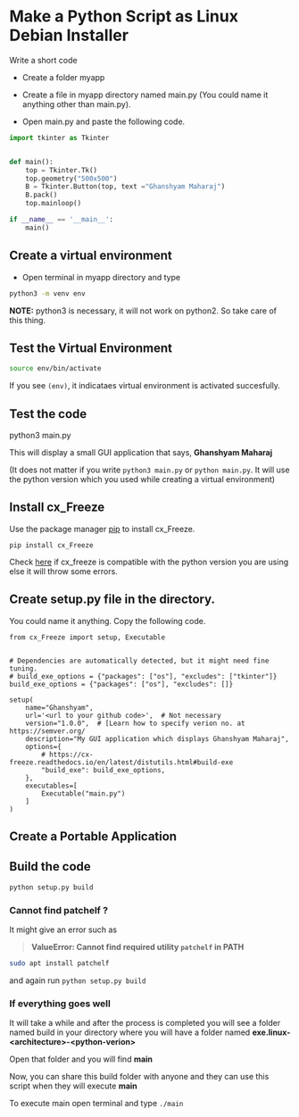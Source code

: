 
# Make a Python Script as Linux Debian Installer

Write a short code

* Create a folder myapp


* Create a file in myapp directory named main.py (You could name it anything other than main.py).

* Open main.py and paste the following code.

```python
import tkinter as Tkinter


def main():
	top = Tkinter.Tk()
	top.geometry("500x500")
	B = Tkinter.Button(top, text ="Ghanshyam Maharaj")
	B.pack()
	top.mainloop()

if __name__ == '__main__':
	main()
```

## Create a virtual environment

* Open terminal in myapp directory and type

```bash
python3 -m venv env
```
**NOTE:** python3 is necessary, it will not work on python2. So take care of this thing.


## Test the Virtual Environment
```bash
source env/bin/activate  
```
If you see `(env)`, it indicataes virtual environment is activated succesfully.

## Test the code

python3 main.py

This will display a small GUI application that says, **Ghanshyam Maharaj**

(It does not matter if you write `python3 main.py` or `python main.py`. It will use the python version which you used while creating a virtual environment)


## Install cx_Freeze

Use the package manager [pip](https://pip.pypa.io/en/stable/) to install cx_Freeze.
```
pip install cx_Freeze
```
Check [here](https://cx-freeze.readthedocs.io/en/latest/#welcome-to-cx-freeze-s-documentation) if cx_freeze is compatible with the python version you are using else it will throw some errors.

## Create setup.py file in the directory.

You could name it anything. Copy the following code.

```python3
from cx_Freeze import setup, Executable


# Dependencies are automatically detected, but it might need fine tuning.
# build_exe_options = {"packages": ["os"], "excludes": ["tkinter"]}
build_exe_options = {"packages": ["os"], "excludes": []}

setup(
    name="Ghanshyam",
    url='<url to your github code>',  # Not necessary
    version="1.0.0",  # [Learn how to specify verion no. at https://semver.org/
    description="My GUI application which displays Ghanshyam Maharaj",
    options={
        # https://cx-freeze.readthedocs.io/en/latest/distutils.html#build-exe
        "build_exe": build_exe_options,
    },
    executables=[
        Executable("main.py")
    ]
)
```

## Create a Portable Application

## Build the code
```bash
python setup.py build
```


### Cannot find patchelf ?
It might give an error such as

> **ValueError: Cannot find required utility `patchelf` in PATH**

```bash
sudo apt install patchelf
```
and again run `python setup.py build`

### If everything goes well

It will take a while and after the process is completed you will see a folder named build in your directory where you will have a folder named **exe.linux-\<architecture>-\<python-verion>**

Open that folder and you will find **main**

Now, you can share this build folder with anyone and they can use this script when they will execute **main**

To execute main open terminal and type `./main`
